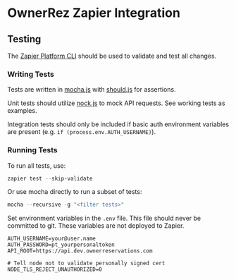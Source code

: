 # OwnerRez Zapier Integration

## Testing

The [Zapier Platform CLI](https://github.com/zapier/zapier-platform/blob/master/packages/cli/docs/cli.md) should be used to validate and test all changes.

### Writing Tests

Tests are written in [mocha.js](https://mochajs.org/) with [should.js](https://shouldjs.github.io/) for assertions.

Unit tests should utilize [nock.js](https://github.com/nock/nock/blob/main/README.md) to mock API requests. See working tests as examples. 

Integration tests should only be included if basic auth environment variables are present (e.g. `if (process.env.AUTH_USERNAME)`).

### Running Tests

To run all tests, use:
```powershell
zapier test --skip-validate
```

Or use mocha directly to run a subset of tests:
```powershell
mocha --recursive -g "<filter tests>"
```

Set environment variables in the `.env` file. This file should never be committed to git. These variables are not deployed to Zapier.
```
AUTH_USERNAME=your@user.name
AUTH_PASSWORD=pt_yourpersonaltoken
API_ROOT=https://api.dev.ownerreservations.com

# Tell node not to validate personally signed cert
NODE_TLS_REJECT_UNAUTHORIZED=0
```
